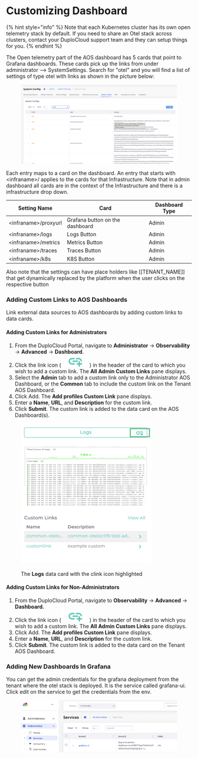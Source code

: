 # Customizing Dashboard



{% hint style="info" %}
Note that each Kubernetes cluster has its own open telemetry stack by default. If you need to share an Otel stack across clusters, contact your DuploCloud support team and they can setup things for you.
{% endhint %}

The Open telemetry part of the AOS dashboard has 5 cards that point to Grafana dashboards. These cards pick up the links from under administrator --> SystemSettings. Search for "otel" and you will find a list of settings of type otel with links as shown in the picture below:



<figure><img src="../../../.gitbook/assets/image.png" alt=""><figcaption></figcaption></figure>

Each entry maps to a card on the dashboard. An entry that starts with \<infraname>/ applies to the cards for that Infrastructure. Note that in admin dashboard all cards are in the context of the Infrastructure and there is a infrastructure drop down.

| Setting Name          | Card                            | Dashboard Type |
| --------------------- | ------------------------------- | -------------- |
| \<infraname>/proxyurl | Grafana button on the dashboard | Admin          |
| \<infraname>/logs     | Logs Button                     | Admin          |
| \<infraname>/metrics  | Metrics Button                  | Admin          |
| \<infraname>/traces   | Traces Button                   | Admin          |
| \<infraname>/k8s      | K8S Button                      | Admin          |

Also note that the settings can have place holders like \[\[TENANT\_NAME]] that get dynamically replaced by the platform when the user clicks on the respective button



### Adding Custom Links to AOS Dashboards

Link external data sources to AOS dashboards by adding custom links to data cards.&#x20;

#### Adding Custom Links for Administrators

1. From the DuploCloud Portal, navigate to **Administrator** -> **Observability** -> **Advanced** -> **Dashboard**.
2. Click the link icon (<img src="../../../.gitbook/assets/new link icon.png" alt="" data-size="line">) in the header of the card to which you wish to add a custom link. The **All Admin Custom Links** pane displays.
3. Select the **Admin** tab to add a custom link only to the Administrator AOS Dashboard, or the **Common** tab to include the custom link on the Tenant AOS Dashboard.
4. Click Add. The **Add profiles Custom Link** pane displays.
5. Enter a **Name**, **URL**, and **Description** for the custom link.&#x20;
6. Click **Submit**. The custom link is added to the data card on the AOS Dashboard(s).&#x20;

<div align="left">

<figure><img src="../../../.gitbook/assets/new logs.png" alt="" width="354"><figcaption><p>The <strong>Logs</strong> data card with the clink icon highlighted</p></figcaption></figure>

</div>

#### Adding Custom Links for Non-Administrators

1. From the DuploCloud Portal, navigate to **Observability** -> **Advanced** -> **Dashboard.**
2. Click the link icon (<img src="../../../.gitbook/assets/new link icon.png" alt="" data-size="line">) in the header of the card to which you wish to add a custom link. The **All Admin Custom Links** pane displays.
3. Click Add. The **Add profiles Custom Link** pane displays.
4. Enter a **Name**, **URL**, and **Description** for the custom link.&#x20;
5. Click **Submit**. The custom link is added to the data card on the Tenant AOS Dashboard.&#x20;



### Adding New Dashboards In Grafana

You can get the admin credentials for the grafana deployment from the tenant where the otel stack is deployed. It is the service called grafana-ui. Click edit on the service to get the credentials from the env.

<figure><img src="../../../.gitbook/assets/image (1).png" alt=""><figcaption></figcaption></figure>
